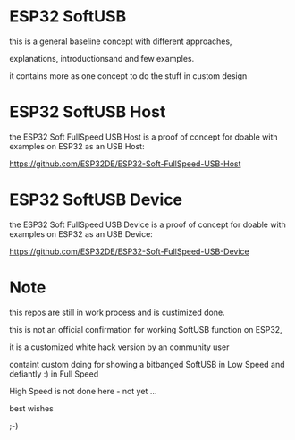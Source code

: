 # ESP32 SoftUSB
this is a general baseline concept with different approaches, 

explanations, introductionsand and few examples.

it contains more as one concept to do the stuff in custom design


# ESP32 SoftUSB Host
the ESP32 Soft FullSpeed USB Host is a proof of concept for doable with examples on ESP32 as an USB Host:

https://github.com/ESP32DE/ESP32-Soft-FullSpeed-USB-Host


# ESP32 SoftUSB Device
the ESP32 Soft FullSpeed USB Device is a proof of concept for doable with examples on ESP32 as an USB Device:

https://github.com/ESP32DE/ESP32-Soft-FullSpeed-USB-Device


# Note

this repos are still in work process and is custimized done.

this is not an official confirmation for working SoftUSB function on ESP32,

it is a customized white hack version by an community user

containt custom doing for showing a bitbanged SoftUSB in Low Speed and defiantly :) in Full Speed

High Speed is not done here - not yet ...

best wishes

;-)


